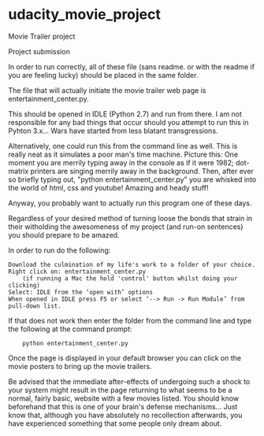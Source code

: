 # udacity_movie_project
Movie Trailer project


Project submission


In order to run correctly, all of these file (sans readme. or with the readme if you are feeling lucky) 
should be placed in the same folder.

The file that will actually initiate the movie trailer web page is entertainment_center.py.

This should be opened in IDLE (Python 2.7) and run from there. I am not responsible for any bad things that
occur should you attempt to run this in Pyhton 3.x... Wars have started from less blatant transgressions.

Alternatively, one could run this from the command line as well. This is really neat as it simulates a poor man's
time machine. Picture this: One moment you are merrily typing away in the console as if it were 1982; dot-matrix
printers are singing merrily away in the background. Then, after ever so briefly typing out, "python entertainment_center.py"
you are whisked into the world of html, css and youtube! Amazing and heady stuff!

Anyway, you probably want to actually run this program one of these days.

Regardless of your desired method of turning loose the bonds that strain in their witholding the awesomeness of
my project (and run-on sentences) you should prepare to be amazed.

In order to run do the following:

	Download the culmination of my life's work to a folder of your choice.
	Right click on: entertainment_center.py
		(if running a Mac the hold 'control' button whilst doing your clicking)
	Select: IDLE from the ‘open with’ options 
	When opened in IDLE press F5 or select ‘--> Run -> Run Module’ from pull-down list.

If that does not work then enter the folder from the command line and type the following at the command prompt:
	
		python entertainment_center.py

Once the page is displayed in your default browser you can click on the movie posters to bring up the movie trailers.

Be advised that the immediate after-effects of undergoing such a shock to your system might result in the page returning
to what seems to be a normal, fairly basic, website with a few movies listed. You should know beforehand that this is
one of your brain's defense mechanisms... Just know that, although you have absolutely no recollection afterwards, you 
have experienced something that some people only dream about.




	